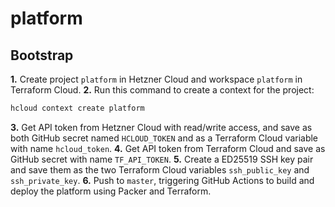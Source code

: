 # platform

## Bootstrap

**1.** Create project `platform` in Hetzner Cloud and workspace `platform` in Terraform Cloud.
**2.** Run this command to create a context for the project:

```bash
hcloud context create platform
```

**3.** Get API token from Hetzner Cloud with read/write access, and save as both GitHub secret named `HCLOUD_TOKEN` and as a Terraform Cloud variable with name `hcloud_token`.
**4.** Get API token from Terraform Cloud and save as GitHub secret with name `TF_API_TOKEN`.
**5.** Create a ED25519 SSH key pair and save them as the two Terraform Cloud variables `ssh_public_key` and `ssh_private_key`.
**6.** Push to `master`, triggering GitHub Actions to build and deploy the platform using Packer and Terraform.
